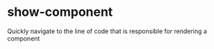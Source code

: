 # show-component


Quickly navigate to the line of code that is responsible for rendering a component
